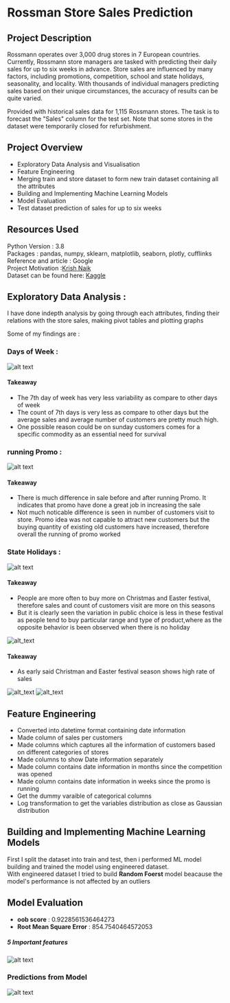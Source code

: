 # Rossman Store Sales Prediction

## Project Description 

Rossmann operates over 3,000 drug stores in 7 European countries. Currently, Rossmann store managers are tasked with predicting their daily sales for up to six weeks in advance. Store sales are influenced by many factors, including promotions, competition, school and state holidays, seasonality, and locality. With thousands of individual managers predicting sales based on their unique circumstances, the accuracy of results can be quite varied.

Provided with historical sales data for 1,115 Rossmann stores. The task is to forecast the "Sales" column for the test set. Note that some stores in the dataset were temporarily closed for refurbishment.

## Project Overview 

* Exploratory Data Analysis and Visualisation  
* Feature Engineering  
* Merging train and store dataset to form new train dataset containing all the attributes   
* Building and Implementing Machine Learning Models  
* Model Evaluation  
* Test dataset prediction of sales for up to six weeks   

## Resources Used 

Python Version : 3.8  
Packages : pandas, numpy, sklearn, matplotlib, seaborn, plotly, cufflinks  
Reference and article : Google  
Project Motivation :[Krish Naik](https://www.youtube.com/user/krishnaik06)  
Dataset can be found here: [Kaggle](https://www.kaggle.com/c/rossmann-store-sales/data)   


## Exploratory Data Analysis :
I have done indepth analysis by going through each attributes, finding their relations with the store sales, making pivot tables and plotting graphs  

Some of my findings are :

### Days of Week :  
  
![alt text](https://github.com/prashantlal56/Rossman_Store_Sales/blob/master/pic/dayOfWeek1.png)

#### Takeaway 
* The 7th day of week has very less variability as compare to other days of week  
* The count of 7th days is very less as compare to other days but the average sales and average number of customers are pretty much high.  
* One possible reason could be on sunday customers comes for a specific commodity as an essential need for survival  

### running Promo :  

![alt text](https://github.com/prashantlal56/Rossman_Store_Sales/blob/master/pic/running%20promo.png)

#### Takeaway 
* There is much difference in sale before and after running Promo. It indicates that promo have done a great job in increasing the sale  
* Not much noticable difference is seen in number of customers visit to store. Promo idea was not capable to attract new customers but the buying quantity of existing old customers have increased, therefore overall the running of promo worked  

### State Holidays :

![alt text](https://github.com/prashantlal56/Rossman_Store_Sales/blob/master/pic/state%20holiday2.png)

#### Takeaway  
* People are more often to buy more on Christmas and Easter festival, therefore sales and count of customers visit are more on this seasons  
* But it is clearly seen the variation in public choice is less in these festival as people tend to buy particular range and type of product,where as the opposite behavior is been observed when there is no holiday  

![alt_text](https://github.com/prashantlal56/Rossman_Store_Sales/blob/master/pic/average%20sales%20per%20customers1.png)  

#### Takeaway  
* As early said Christman and Easter festival season shows high rate of sales 

![alt_text](https://github.com/prashantlal56/Rossman_Store_Sales/blob/master/pic/avg%20cust%20vas%20avg%20sales.png)
![alt_text](https://github.com/prashantlal56/Rossman_Store_Sales/blob/master/pic/avg%20sale%20vs%20compet.png)

## Feature Engineering

* Converted into datetime format containing date information
* Made column of sales per customers 
* Made columns which captures all the information of customers based on different categories of stores
* Made columns to show Date information separately
* Made column contains date information in months since the competition was opened
* Made column contains date information in weeks since the promo is running
* Get the dummy varaible of categorical columns
* Log transformation to get the variables distribution as close as Gaussian distribution

## Building and Implementing Machine Learning Models  
First I split the dataset into train and test, then i performed ML model building and trained the model using engineered dataset.  
With engineered dataset I tried to build **Random Foerst** model beacause the model's performance is not affected by an outliers  

## Model Evaluation   
* **oob score** : 0.9228561536464273
* **Root Mean Square Error** : 854.7540464572053
##### 5 Important features  
![alt text](https://github.com/prashantlal56/Rossman_Store_Sales/blob/master/pic/imp%20feat.png)

### Predictions from Model 

![alt text](https://github.com/prashantlal56/Rossman_Store_Sales/blob/master/pic/pred.png)
